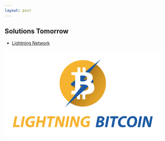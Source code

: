 ```yaml
---
layout: post
---
```


## Solutions Tomorrow

* [Lightning Network](https://lightning.network/)

![lightning](assets/lightning.png)
